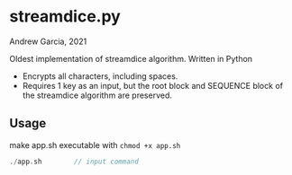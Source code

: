 # streamdice.py

Andrew Garcia, 2021

Oldest implementation of streamdice algorithm. Written in Python
* Encrypts all characters, including spaces. 
* Requires 1 key as an input, but  the root block and SEQUENCE block of the streamdice algorithm are preserved. 

## Usage

make app.sh executable with  `chmod +x app.sh`

```cpp
./app.sh        // input command
```
